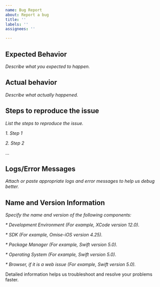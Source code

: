 ```yaml
---
name: Bug Report
about: Report a bug
title: ''
labels: ''
assignees: ''

---
```


## Expected Behavior

_Describe what you expected to happen._

## Actual behavior

_Describe what actually happened._

## Steps to reproduce the issue

_List the steps to reproduce the issue._

_1. Step 1_

_2. Step 2_

...

## Logs/Error Messages

_Attach or paste appropriate logs and error messages to help us debug better._

## Name and Version Information

_Specify the name and version of the following components:_

_* Development Environment (For example, XCode version 12.0)._

_* SDK (For example, Omise-iOS version 4.25)._

_* Package Manager (For example, Swift version 5.0)._

_* Operating System (For example, Swift version 5.0)._

_* Browser, if it is a web issue (For example, Swift version 5.0)._

Detailed information helps us troubleshoot and resolve your problems faster.
